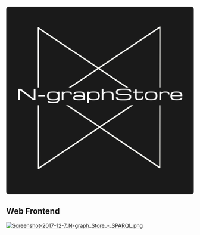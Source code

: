 [![logo.png](https://github.com/TortugaAttack/N-graphStore/blob/master/ngraphstore/src/main/resources/webResources/images/logo.png)](#)

## Web Frontend

[![Screenshot-2017-12-7_N-graph_Store_-_SPARQL.png](https://s17.postimg.org/tdlt29i27/Screenshot-2017-12-7_N-graph_Store_-_SPARQL.png)](https://postimg.org/image/hbqf848tn/)
